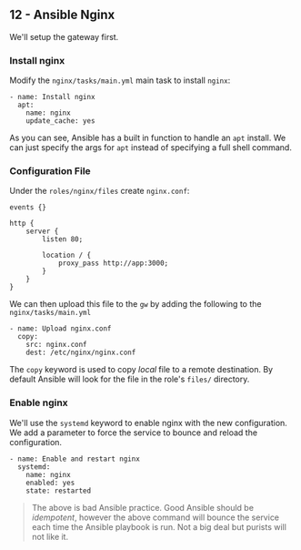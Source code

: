## 12 - Ansible Nginx

We'll setup the gateway first. 

### Install nginx

Modify the `nginx/tasks/main.yml` main task to install `nginx`:

```
- name: Install nginx
  apt:
    name: nginx
    update_cache: yes
```

As you can see, Ansible has a built in function to handle an `apt` install. We can just specify the args for `apt` instead of specifying a full shell command.


### Configuration File

Under the `roles/nginx/files` create `nginx.conf`:

```
events {}

http {
    server {
        listen 80;

        location / {
            proxy_pass http://app:3000;
        }
    }
}
```

We can then upload this file to the `gw` by adding the following to the `nginx/tasks/main.yml`

```
- name: Upload nginx.conf
  copy:
    src: nginx.conf
    dest: /etc/nginx/nginx.conf
```

The `copy` keyword is used to copy _local_ file to a remote destination. By default Ansible will look for the file in the role's `files/` directory.

### Enable nginx

We'll use the `systemd` keyword to enable nginx with the new configuration. We add a parameter to force the service to bounce and reload the configuration.

```
- name: Enable and restart nginx
  systemd:
    name: nginx
    enabled: yes
    state: restarted
```

>The above is bad Ansible practice. Good Ansible should be _idempotent_, however the above command will bounce the service each time the Ansible playbook is run. Not a big deal but purists will not like it.
